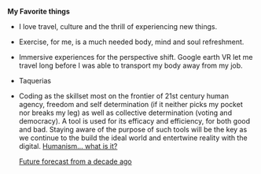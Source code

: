  **My Favorite things**
  - I love travel, culture and the thrill of experiencing new things.
  - Exercise, for me, is a much needed body, mind and soul refreshment.
  - Immersive experiences for the perspective shift.  Google earth VR let me travel long before I was able to transport  my body away from my job.
  - Taquerias
  - Coding as the skillset most on the frontier of 21st century human agency, freedom and self determination (if it neither picks my pocket nor breaks my leg) as well as collective determination (voting and democracy).  A tool is used for its efficacy and efficiency, for both good and bad. Staying aware of the purpose of such tools will be the key as we continue to the build the ideal world and entertwine reality with the digital.
    [Humanism... what is it?](https://sites.google.com/view/practicingamerican/an-american-humanist)
  
    [Future forecast from a decade ago](https://a16z.com/2011/08/20/why-software-is-eating-the-world/)
